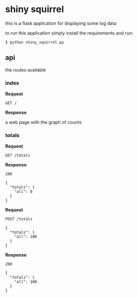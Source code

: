 # shiny squirrel

this is a flask application for displaying some log data

to run this application simply install the requirements and run:

    $ python shiny_squirrel.py

## api

the routes available

### index

**Request**

    GET /

**Response**

a web page with the graph of counts

### totals

**Request**

    GET /totals

**Response**

    200

    {
      "totals": {
        "all": 0
      }
    }

**Request**

    POST /totals

    {
      "totals": {
        "all": 100
      }
    }

**Response**

    200

    {
      "totals": {
        "all": 100
      }
    }
